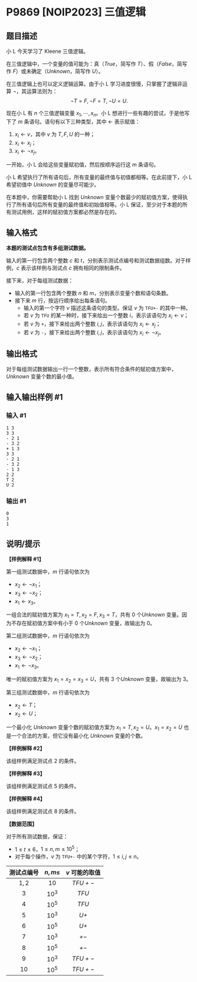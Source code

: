 # P9869 [NOIP2023] 三值逻辑

## 题目描述

小 L 今天学习了 Kleene 三值逻辑。

在三值逻辑中，一个变量的值可能为：真（$\mathit{True}$，简写作 $\mathit{T}$）、假（$\mathit{False}$，简写作 $\mathit{F}$）或未确定（$\mathit{Unknown}$，简写作 $\mathit{U}$）。

在三值逻辑上也可以定义逻辑运算。由于小 L 学习进度很慢，只掌握了逻辑非运算 $\lnot$，其运算法则为：
$$\lnot \mathit{T} = \mathit{F}, \lnot \mathit{F} = \mathit{T}, \lnot\mathit{U} = \mathit{U}.$$

现在小 L 有 $n$ 个三值逻辑变量 $x_1,\cdots, x_n$。小 L 想进行一些有趣的尝试，于是他写下了 $m$ 条语句。语句有以下三种类型，其中 $\leftarrow$ 表示赋值：

1. $x_i \leftarrow v$，其中 $v$ 为 $\mathit{T}, \mathit{F}, \mathit{U}$ 的一种；
2. $x_i \leftarrow x_j$；
3. $x_i \leftarrow \lnot x_j$。

一开始，小 L 会给这些变量赋初值，然后按顺序运行这 $m$ 条语句。

小 L 希望执行了所有语句后，所有变量的最终值与初值都相等。在此前提下，小 L 希望初值中 $\mathit{Unknown}$ 的变量尽可能少。

在本题中，你需要帮助小 L 找到 $\mathit{Unknown}$ 变量个数最少的赋初值方案，使得执行了所有语句后所有变量的最终值和初始值相等。小 L 保证，至少对于本题的所有测试用例，这样的赋初值方案都必然是存在的。

## 输入格式

**本题的测试点包含有多组测试数据。**

输入的第一行包含两个整数 $c$ 和 $t$，分别表示测试点编号和测试数据组数。对于样例，$c$ 表示该样例与测试点 $c$ 拥有相同的限制条件。

接下来，对于每组测试数据：

- 输入的第一行包含两个整数 $n$ 和 $m$，分别表示变量个数和语句条数。
- 接下来 $m$ 行，按运行顺序给出每条语句。
  - 输入的第一个字符 $v$ 描述这条语句的类型。保证 $v$ 为 `TFU+-` 的其中一种。
  - 若 $v$ 为 `TFU` 的某一种时，接下来给出一个整数 $i$，表示该语句为 $x_i \leftarrow v$；
  - 若 $v$ 为 `+`，接下来给出两个整数 $i,j$，表示该语句为 $x_i \leftarrow x_j$；
  - 若 $v$ 为 `-`，接下来给出两个整数 $i,j$，表示该语句为 $x_i \leftarrow \lnot x_j$。

## 输出格式

对于每组测试数据输出一行一个整数，表示所有符合条件的赋初值方案中，$\mathit{Unknown}$ 变量个数的最小值。

## 输入输出样例 #1

### 输入 #1

```
1 3
3 3
- 2 1
- 3 2
+ 1 3
3 3
- 2 1
- 3 2
- 1 3
2 2
T 2
U 2
```

### 输出 #1

```
0
3
1
```

## 说明/提示

**【样例解释 #1】**

第一组测试数据中，$m$ 行语句依次为

- $x_2 \leftarrow \lnot x_1$；
- $x_3 \leftarrow \lnot x_2$；
- $x_1 \leftarrow x_3$。

一组合法的赋初值方案为 $x_1 = \mathit{T}, x_2 = \mathit{F}, x_3 = \mathit{T}$，共有 $0$ 个$\mathit{Unknown}$ 变量。因为不存在赋初值方案中有小于 $0$ 个$\mathit{Unknown}$ 变量，故输出为 $0$。

第二组测试数据中，$m$ 行语句依次为

- $x_2 \leftarrow \lnot x_1$；
- $x_3 \leftarrow \lnot x_2$；
- $x_1 \leftarrow \lnot x_3$。

唯一的赋初值方案为 $x_1 = x_2 = x_3 = \mathit{U}$，共有 $3$ 个$\mathit{Unknown}$ 变量，故输出为 $3$。

第三组测试数据中，$m$ 行语句依次为

- $x_2 \leftarrow \mathit{T}$；
- $x_2 \leftarrow \mathit{U}$；

一个最小化 $\mathit{Unknown}$ 变量个数的赋初值方案为 $x_1 = \mathit{T}, x_2 = \mathit{U}$。$x_1 = x_2 = \mathit{U}$ 也是一个合法的方案，但它没有最小化 $\mathit{Unknown}$ 变量的个数。

**【样例解释 #2】**

该组样例满足测试点 $2$ 的条件。

**【样例解释 #3】**

该组样例满足测试点 $5$ 的条件。

**【样例解释 #4】**

该组样例满足测试点 $8$ 的条件。

**【数据范围】**

对于所有测试数据，保证：

- $1 \le t \le 6$，$1 \le n,m \le 10 ^ 5$；
- 对于每个操作，$v$ 为 `TFU+-` 中的某个字符，$1 \le i,j \le n$。

| 测试点编号 | $n,m\leq$ | $v$ 可能的取值 |
| :----------: | :----------: | :----------: |
| $1,2$ | $10$ | $\mathit{TFU+-}$ |
| $3$ | $10^3$ | $\mathit{TFU}$ |
| $4$ | $10^5$ | $\mathit{TFU}$ |
| $5$ | $10^3$ | $\mathit{U+}$ |
| $6$ | $10^5$ | $\mathit{U+}$ |
| $7$ | $10^3$ | $\mathit{+-}$ |
| $8$ | $10^5$ | $\mathit{+-}$ |
| $9$ | $10^3$ | $\mathit{TFU+-}$ |
| $10$ | $10^5$ | $\mathit{TFU+-}$ |